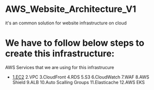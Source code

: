 # AWS_Website_Architecture_V1
it's an common solution for website infrastructure on cloud

# We have to follow below steps to create this infrastructure:
AWS Services that we are using for this infrastrucure
- [1.EC2]()
2.VPC
3.CloudFront
4.RDS
5.S3
6.CloudWatch
7.WAF
8.AWS Shield
9.ALB
10.Auto Scalling Groups
11.Elasticache
12.AWS EKS 
